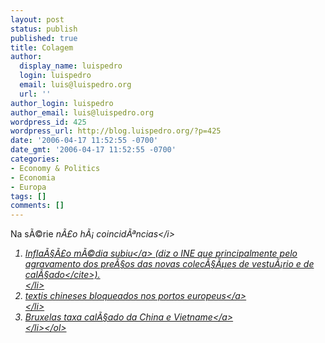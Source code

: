 ```yaml
---
layout: post
status: publish
published: true
title: Colagem
author:
  display_name: luispedro
  login: luispedro
  email: luis@luispedro.org
  url: ''
author_login: luispedro
author_email: luis@luispedro.org
wordpress_id: 425
wordpress_url: http://blog.luispedro.org/?p=425
date: '2006-04-17 11:52:55 -0700'
date_gmt: '2006-04-17 11:52:55 -0700'
categories:
- Economy & Politics
- Economia
- Europa
tags: []
comments: []
---
```

<p>Na s&Atilde;&copy;rie <i>n&Atilde;&pound;o h&Atilde;&iexcl; coincid&Atilde;&ordf;ncias<&#47;i></p>
<ol>
<li><a href="http:&#47;&#47;www.publico.clix.pt&#47;shownews.asp?id=1254300&idCanal=63">Infla&Atilde;&sect;&Atilde;&pound;o m&Atilde;&copy;dia subiu<&#47;a> (diz o INE que <cite>principalmente pelo agravamento dos pre&Atilde;&sect;os das novas colec&Atilde;&sect;&Atilde;&micro;es de vestu&Atilde;&iexcl;rio e de cal&Atilde;&sect;ado<&#47;cite>).<br />
<&#47;li>
<li><a href="http:&#47;&#47;dn.sapo.pt&#47;2005&#47;08&#47;25&#47;negocios&#47;texteis_chineses_bloqueados_portos.html">textis chineses bloqueados nos portos europeus<&#47;a><br />
<&#47;li>
<li><a href="http:&#47;&#47;dn.sapo.pt&#47;2006&#47;02&#47;21&#47;economia&#47;bruxelas_taxa_calcado_china_e_vietna.html">Bruxelas taxa cal&Atilde;&sect;ado da China e Vietname<&#47;a><br />
<&#47;li><&#47;ol></p>
